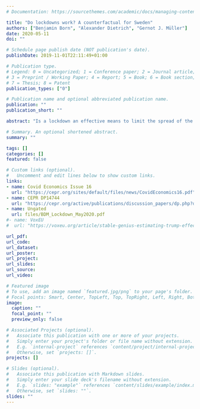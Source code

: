 ```yaml
---
# Documentation: https://sourcethemes.com/academic/docs/managing-content/

title: "Do lockdowns work? A counterfactual for Sweden"
authors: ["Benjamin Born", "Alexander Dietrich", "Gernot J. Müller"]
date: 2020-05-11
doi: ""

# Schedule page publish date (NOT publication's date).
publishDate: 2019-11-01T22:11:49+01:00

# Publication type.
# Legend: 0 = Uncategorized; 1 = Conference paper; 2 = Journal article;
# 3 = Preprint / Working Paper; 4 = Report; 5 = Book; 6 = Book section;
# 7 = Thesis; 8 = Patent
publication_types: ["0"]

# Publication name and optional abbreviated publication name.
publication: ""
publication_short: ""

abstract: "Is a lockdown an effective means to limit the spread of the COVID-19 pandemic? We study the case of Sweden - one of the few countries without a lockdown - and use synthetic control techniques to develop a counterfactual lockdown scenario. First, we use a “donor pool” of European countries to construct a doppelganger that behaves just like Sweden in terms of infections before the lockdown. Second, we find that infection dynamics in the doppelganger since the lockdown do not systematically differ from the actual dynamics in Sweden. Third, we study Google mobility data and find that Swedes adjusted their activities in similar ways as in the doppelganger, although to a somewhat lesser extent."

# Summary. An optional shortened abstract.
summary: ""

tags: []
categories: []
featured: false

# Custom links (optional).
#   Uncomment and edit lines below to show custom links.
links:
- name: Covid Economics Issue 16
  url: "https://cepr.org/sites/default/files/news/CovidEconomics16.pdf"
- name: CEPR DP14744
  url: "https://cepr.org/active/publications/discussion_papers/dp.php?dpno=14744"
- name: Ungated
  url: files/BDM_Lockdown_May2020.pdf
#- name: VoxEU
#  url: "https://voxeu.org/article/stable-genius-estimating-trump-effect-us-economy"

url_pdf:
url_code:
url_dataset:
url_poster:
url_project:
url_slides:
url_source:
url_video:

# Featured image
# To use, add an image named `featured.jpg/png` to your page's folder.
# Focal points: Smart, Center, TopLeft, Top, TopRight, Left, Right, BottomLeft, Bottom, BottomRight.
image:
  caption: ""
  focal_point: ""
  preview_only: false

# Associated Projects (optional).
#   Associate this publication with one or more of your projects.
#   Simply enter your project's folder or file name without extension.
#   E.g. `internal-project` references `content/project/internal-project/index.md`.
#   Otherwise, set `projects: []`.
projects: []

# Slides (optional).
#   Associate this publication with Markdown slides.
#   Simply enter your slide deck's filename without extension.
#   E.g. `slides: "example"` references `content/slides/example/index.md`.
#   Otherwise, set `slides: ""`.
slides: ""
---
```

